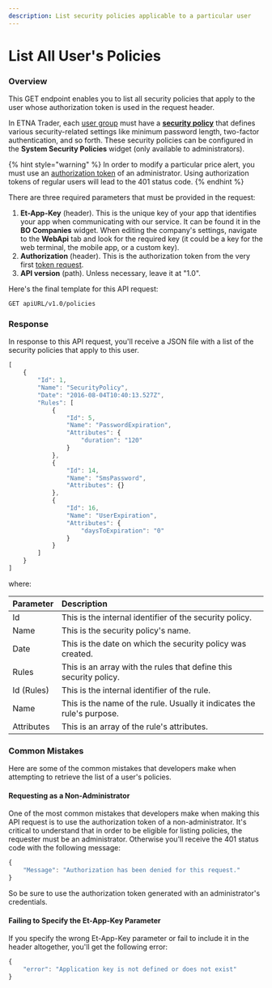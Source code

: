 ```yaml
---
description: List security policies applicable to a particular user
---
```


# List All User's Policies

### Overview

This GET endpoint enables you to list all security policies that apply to the user whose authorization token is used in the request header. 

In ETNA Trader, each [user group](../../../administrator-guide/administrators-widgets/managing-user-groups.md) must have a [**security policy**](../../../administrator-guide/administrators-widgets/system-security-policies.md) that defines various security-related settings like minimum password length, two-factor authentication, and so forth. These security policies can be configured in the **System Security Policies** widget \(only available to administrators\).

{% hint style="warning" %}
In order to modify a particular price alert, you must use an [authorization token](../authentication/) of an administrator. Using authorization tokens of regular users will lead to the 401 status code.
{% endhint %}

There are three required parameters that must be provided in the request:

1. **Et-App-Key** \(header\). This is the unique key of your app that identifies your app when communicating with our service. It can be found it in the **BO Companies** widget. When editing the company's settings, navigate to the **WebApi** tab and look for the required key \(it could be a key for the web terminal, the mobile app, or a custom key\).
2. **Authorization** \(header\). This is the authorization token from the very first [token request](../authentication/).
3. **API version** \(path\). Unless necessary, leave it at "1.0".

Here's the final template for this API request:

```text
GET apiURL/v1.0/policies
```

### Response

In response to this API request, you'll receive a JSON file with a list of the security policies that apply to this user.

```javascript
[
    {
        "Id": 1,
        "Name": "SecurityPolicy",
        "Date": "2016-08-04T10:40:13.527Z",
        "Rules": [
            {
                "Id": 5,
                "Name": "PasswordExpiration",
                "Attributes": {
                    "duration": "120"
                }
            },
            {
                "Id": 14,
                "Name": "SmsPassword",
                "Attributes": {}
            },
            {
                "Id": 16,
                "Name": "UserExpiration",
                "Attributes": {
                    "daysToExpiration": "0"
                }
            }
        ]
    }
]
```

where:

| Parameter | Description |
| :--- | :--- |
| Id | This is the internal identifier of the security policy. |
| Name | This is the security policy's name. |
| Date | This is the date on which the security policy was created. |
| Rules | This is an array with the rules that define this security policy. |
| Id \(Rules\) | This is the internal identifier of the rule. |
| Name | This is the name of the rule. Usually it indicates the rule's purpose. |
| Attributes | This is an array of the rule's attributes. |

### Common Mistakes

Here are some of the common mistakes that developers make when attempting to retrieve the list of a user's policies.

#### Requesting as a Non-Administrator

One of the most common mistakes that developers make when making this API request is to use the authorization token of a non-administrator. It's critical to understand that in order to be eligible for listing policies, the requester must be an administrator. Otherwise you'll receive the 401 status code with the following message:

```javascript
{
    "Message": "Authorization has been denied for this request."
}
```

So be sure to use the authorization token generated with an administrator's credentials.

#### Failing to Specify the Et-App-Key Parameter

If you specify the wrong Et-App-Key parameter or fail to include it in the header altogether, you'll get the following error:

```javascript
{
    "error": "Application key is not defined or does not exist"
}
```

